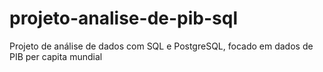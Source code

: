 # projeto-analise-de-pib-sql
Projeto de análise de dados com SQL e PostgreSQL, focado em dados de PIB per capita mundial
